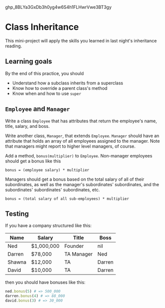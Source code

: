 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
# Class Inheritance

This mini-project will apply the skills you learned in last night's inheritance
reading.

## Learning goals

By the end of this practice, you should

- Understand how a subclass inherits from a superclass
- Know how to override a parent class's method
- Know when and how to use `super`

## `Employee` and `Manager`

Write a class `Employee` that has attributes that return the employee's name,
title, salary, and boss.

Write another class, `Manager`, that extends `Employee`. `Manager` should have
an attribute that holds an array of all employees assigned to the manager. Note
that managers might report to higher level managers, of course.

Add a method, `bonus(multiplier)` to `Employee`. Non-manager employees should
get a bonus like this

```plaintext
bonus = (employee salary) * multiplier
```

Managers should get a bonus based on the total salary of all of their
subordinates, as well as the manager's subordinates' subordinates, and the
subordinates' subordinates' subordinates, etc.

```plaintext
bonus = (total salary of all sub-employees) * multiplier
```

## Testing

If you have a company structured like this:

| Name   | Salary      | Title      | Boss   |
| ------ | ----------- | ---------- | ------ |
| Ned    | $1,000,000  | Founder    | nil    |
| Darren | $78,000     | TA Manager | Ned    |
| Shawna | $12,000     | TA         | Darren |
| David  | $10,000     | TA         | Darren |

then you should have bonuses like this:

```ruby
ned.bonus(5) # => 500_000
darren.bonus(4) # => 88_000
david.bonus(3) # => 30_000
```